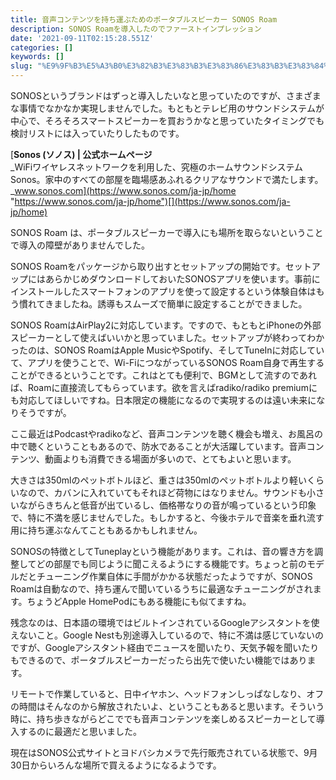 ```yaml
---
title: 音声コンテンツを持ち運ぶためのポータブルスピーカー SONOS Roam
description: SONOS Roamを導入したのでファーストインプレッション
date: '2021-09-11T02:15:28.551Z'
categories: []
keywords: []
slug: "%E9%9F%B3%E5%A3%B0%E3%82%B3%E3%83%B3%E3%83%86%E3%83%B3%E3%83%84%E3%82%92%E6%8C%81%E3%81%A1%E9%81%8B%E3%81%B6%E3%81%9F%E3%82%81%E3%81%AE%E3%83%9D%E3..."
---
```

SONOSというブランドはずっと導入したいなと思っていたのですが、さまざまな事情でなかなか実現しませんでした。もともとテレビ用のサウンドシステムが中心で、そろそろスマートスピーカーを買おうかなと思っていたタイミングでも検討リストには入っていたりしたものです。

[**Sonos (ソノス) | 公式ホームページ**  
_WiFiワイヤレスネットワークを利用した、究極のホームサウンドシステムSonos。家中のすべての部屋を臨場感あふれるクリアなサウンドで満たします。_www.sonos.com](https://www.sonos.com/ja-jp/home "https://www.sonos.com/ja-jp/home")[](https://www.sonos.com/ja-jp/home)

SONOS Roam は、ポータブルスピーカーで導入にも場所を取らないということで導入の障壁がありませんでした。

SONOS Roamをパッケージから取り出すとセットアップの開始です。セットアップにはあらかじめダウンロードしておいたSONOSアプリを使います。事前にインストールしたスマートフォンのアプリを使って設定するという体験自体はもう慣れてきましたね。誘導もスムーズで簡単に設定することができました。

SONOS RoamはAirPlay2に対応しています。ですので、もともとiPhoneの外部スピーカーとして使えばいいかと思っていました。セットアップが終わってわかったのは、SONOS RoamはApple MusicやSpotify、そしてTuneInに対応していて、アプリを使うことで、Wi-FiにつながっているSONOS Roam自身で再生することができるということです。これはとても便利で、BGMとして流すのであれば、Roamに直接流してもらっています。欲を言えばradiko/radiko premiumにも対応してほしいですね。日本限定の機能になるので実現するのは遠い未来になりそうですが。

ここ最近はPodcastやradikoなど、音声コンテンツを聴く機会も増え、お風呂の中で聴くということもあるので、防水であることが大活躍しています。音声コンテンツ、動画よりも消費できる場面が多いので、とてもよいと思います。

大きさは350mlのペットボトルほど、重さは350mlのペットボトルより軽いくらいなので、カバンに入れていてもそれほど荷物にはなりません。サウンドも小さいながらきちんと低音が出ているし、価格帯なりの音が鳴っているという印象で、特に不満を感じませんでした。もしかすると、今後ホテルで音楽を垂れ流す用に持ち運ぶなんてこともあるかもしれません。

SONOSの特徴としてTuneplayという機能があります。これは、音の響き方を調整してどの部屋でも同じように聞こえるようにする機能です。ちょっと前のモデルだとチューニング作業自体に手間がかかる状態だったようですが、SONOS Roamは自動なので、持ち運んで聞いているうちに最適なチューニングがされます。ちょうどApple HomePodにもある機能にも似てますね。

残念なのは、日本語の環境ではビルトインされているGoogleアシスタントを使えないこと。Google Nestも別途導入しているので、特に不満は感じていないのですが、Googleアシスタント経由でニュースを聞いたり、天気予報を聞いたりもできるので、ポータブルスピーカーだったら出先で使いたい機能ではあります。

リモートで作業していると、日中イヤホン、ヘッドフォンしっぱなしなり、オフの時間はそんなのから解放されたいよ、ということもあると思います。そういう時に、持ち歩きながらどこででも音声コンテンツを楽しめるスピーカーとして導入するのに最適だと思いました。

現在はSONOS公式サイトとヨドバシカメラで先行販売されている状態で、9月30日からいろんな場所で買えるようになるようです。